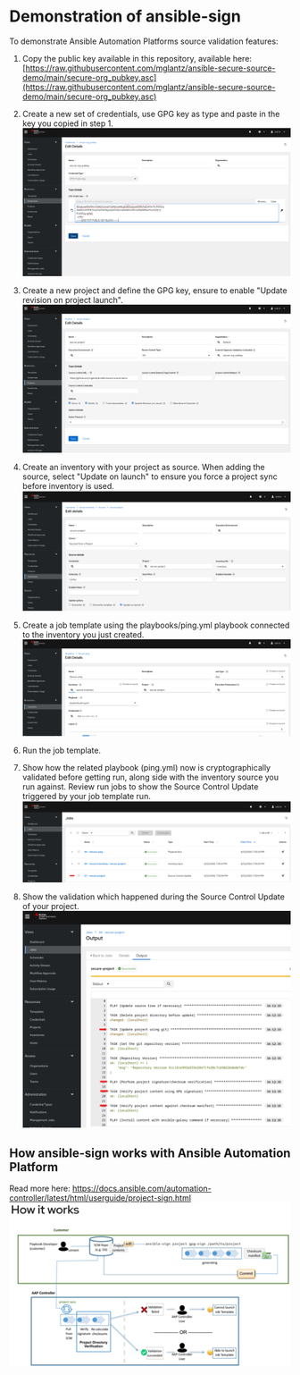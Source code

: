 # Demonstration of ansible-sign
To demonstrate Ansible Automation Platforms source validation features:

1. Copy the public key available in this repository, available here: [https://raw.githubusercontent.com/mglantz/ansible-secure-source-demo/main/secure-org_pubkey.asc](https://raw.githubusercontent.com/mglantz/ansible-secure-source-demo/main/secure-org_pubkey.asc)

2. Create a new set of credentials, use GPG key as type and paste in the key you copied in step 1.
![Creating a new set of credentials](images/1_pubkey.png)

3. Create a new project and define the GPG key, ensure to enable "Update revision on project launch".
![Create a new project](images/2_project.png)

4. Create an inventory with your project as source. When adding the source, select "Update on launch" to ensure you force a project sync before inventory is used.
![Create an inventory](images/3_inventory.png)

5. Create a job template using the playbooks/ping.yml playbook connected to the inventory you just created.
![Create a job template](images/4_jobtemplate.png)

6. Run the job template.

7. Show how the related playbook (ping.yml) now is cryptographically validated before getting run, along side with the inventory source you run against. Review run jobs to show the Source Control Update triggered by your job template run.
![Review jobs](images/5_jobs.png)

8. Show the validation which happened during the Source Control Update of your project.
![Review logs](images/6_validation.png)

## How ansible-sign works with Ansible Automation Platform
Read more here: https://docs.ansible.com/automation-controller/latest/html/userguide/project-sign.html 
![How ansible-sign works](ansible-sign.png)
